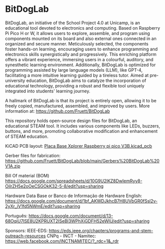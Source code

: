 # BitDogLab

BitDogLab, an initiative of the School Project 4.0 at Unicamp, is an educational tool devoted to electronics and computing. Based on Raspberry Pi Pico H or W, it allows users to explore, assemble, and program using components mounted on its board and also external ones connected in an organized and secure manner. Meticulously selected, the components foster hands-on learning, encouraging users to enhance programming and electronics skills synergistically and progressively. This enriching platform offers a vibrant experience, immersing users in a colourful, auditory, and synesthetic learning environment. Additionally, BitDogLab is optimized for programming assisted by large language models (LLM), like GPT-4, facilitating a more intuitive learning guided by a tireless tutor. Aimed at pre-university education, BitDogLab aims to catalyze the incorporation of educational technology, providing a robust and flexible tool uniquely integrated into students' learning journey.

A hallmark of BitDogLab is that its project is entirely open, allowing it to be freely copied, manufactured, assembled, and improved by users. More information at: https://github.com/Fruett/BitDogLab

This repository holds open-source design files for BitDogLab, an educational STEAM tool. It includes various components like LEDs, buzzers, buttons, and more, promoting collaborative modification and enhancement of STEAM education.

KiCAD PCB layout: [Placa Base Xplorer Raspberry pi pico V3B.kicad_pcb](https://github.com/Fruett/BitDogLab/blob/e16fa2076a3983e20e410dcd19b61d3bfaee11ff/Placa%20Base%20Xplorer%20Raspberry%20pi%20pico%20V3B.kicad_pcb)

Gerber files for fabrication:  [https://github.com/Fruett/BitDogLab/blob/main/Gerbers%20BitDogLab%20V1A.zip
](https://github.com/Fruett/BitDogLab/blob/e16fa2076a3983e20e410dcd19b61d3bfaee11ff/Gerbers%20BitDogLab%20V1A.zip)

Bill Of material (BOM)
https://docs.google.com/spreadsheets/d/10G9U2lKZ8DwIemRyy8-OiIrZH5e2oOeCSGOkK32-5-8/edit?usp=sharing

Hardware Data Base or Banco de Informação de Hardware
English: https://docs.google.com/document/d/1bf_AKWDJkhcB7H8UVbGR0fSsl2v-2yXr_iV1fd5NWmE/edit?usp=sharing

Português: https://docs.google.com/document/d/13-68OqiU7ISE8U2KPRUXT2ISeBl3WPhXjGDFH52eWlU/edit?usp=sharing

Sponsors: IEEE-EDS: https://eds.ieee.org/chapters/programs-and-stem-outreach-resources
          CNPq - INCT - Namitec: https://web.facebook.com/INCTNAMITEC/?_rdc=1&_rdr



